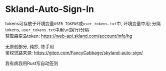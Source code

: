 # Skland-Auto-Sign-In

tokens可存放于环境变量`USER_TOKENS`或`user_tokens.txt`中, 环境变量中用`;`分隔tokens, `user_tokens.txt`中用`\n`(换行)分隔\
获取森空岛token: https://web-api.skland.com/account/info/hg

无原创部分, 纯抄, 练手用\
鉴权思路来源: https://gitee.com/FancyCabbage/skyland-auto-sign/

我有病我用Rust写自动签到